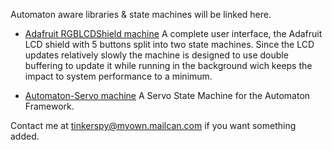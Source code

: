 Automaton aware libraries & state machines will be linked here. 

  * [Adafruit RGBLCDShield machine](/tinkerspy/Automaton_Adafruit_RGBLCDShield) A complete user interface, the Adafruit LCD shield with 5 buttons split into two state machines. Since the LCD updates relatively slowly the machine is designed to use double buffering to update it while running in the background wich keeps the impact to system performance to a minimum.

  * [Automaton-Servo machine](/tinkerspy/Automaton-Servo) A Servo State Machine for the Automaton Framework.

Contact me at tinkerspy@myown.mailcan.com if you want something added.

